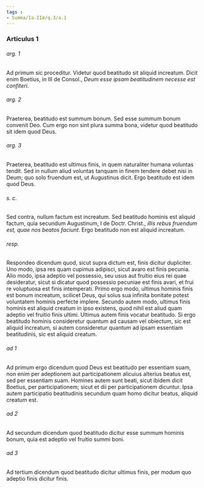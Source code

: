 ```yaml
---
tags : 
- Summa/Ia-IIæ/q.3/a.1
---
```


### Articulus 1

###### arg. 1
Ad primum sic proceditur. Videtur quod beatitudo sit aliquid increatum. Dicit enim Boetius, in III de Consol., *Deum esse ipsam beatitudinem necesse est confiteri*.

###### arg. 2
Praeterea, beatitudo est summum bonum. Sed esse summum bonum convenit Deo. Cum ergo non sint plura summa bona, videtur quod beatitudo sit idem quod Deus.

###### arg. 3
Praeterea, beatitudo est ultimus finis, in quem naturaliter humana voluntas tendit. Sed in nullum aliud voluntas tanquam in finem tendere debet nisi in Deum; quo solo fruendum est, ut Augustinus dicit. Ergo beatitudo est idem quod Deus.

###### s. c.
Sed contra, nullum factum est increatum. Sed beatitudo hominis est aliquid factum, quia secundum Augustinum, I de Doctr. Christ., *illis rebus fruendum est, quae nos beatos faciunt*. Ergo beatitudo non est aliquid increatum.

###### resp.
Respondeo dicendum quod, sicut supra dictum est, finis dicitur dupliciter. Uno modo, ipsa res quam cupimus adipisci, sicut avaro est finis pecunia. Alio modo, ipsa adeptio vel possessio, seu usus aut fruitio eius rei quae desideratur, sicut si dicatur quod possessio pecuniae est finis avari, et frui re voluptuosa est finis intemperati. Primo ergo modo, ultimus hominis finis est bonum increatum, scilicet Deus, qui solus sua infinita bonitate potest voluntatem hominis perfecte implere. Secundo autem modo, ultimus finis hominis est aliquid creatum in ipso existens, quod nihil est aliud quam adeptio vel fruitio finis ultimi. Ultimus autem finis vocatur beatitudo. Si ergo beatitudo hominis consideretur quantum ad causam vel obiectum, sic est aliquid increatum, si autem consideretur quantum ad ipsam essentiam beatitudinis, sic est aliquid creatum.

###### ad 1
Ad primum ergo dicendum quod Deus est beatitudo per essentiam suam, non enim per adeptionem aut participationem alicuius alterius beatus est, sed per essentiam suam. Homines autem sunt beati, sicut ibidem dicit Boetius, per participationem; sicut et dii per participationem dicuntur. Ipsa autem participatio beatitudinis secundum quam homo dicitur beatus, aliquid creatum est.

###### ad 2
Ad secundum dicendum quod beatitudo dicitur esse summum hominis bonum, quia est adeptio vel fruitio summi boni.

###### ad 3
Ad tertium dicendum quod beatitudo dicitur ultimus finis, per modum quo adeptio finis dicitur finis.

